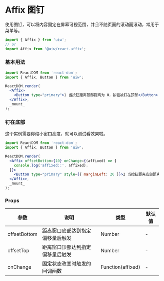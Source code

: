 Affix 图钉
===

使用图钉，可以将内容固定在屏幕可视范围，并且不随页面的滚动而滚动，常用于菜单等。

```jsx
import { Affix } from 'uiw';
// or
import Affix from '@uiw/react-affix';
```

### 基本用法
 
<!--rehype:bgWhite=true&codeSandbox=true&codePen=true-->
```jsx
import ReactDOM from 'react-dom';
import { Affix, Button } from 'uiw';

ReactDOM.render(
  <Affix>
    <Button type="primary">1 当按钮距离顶部距离为 0，按钮被钉在顶部</Button>
  </Affix>,
  _mount_
);
```

### 钉在底部

这个实例需要你缩小窗口高度，就可以测试看效果啦。

<!--rehype:bgWhite=true&codeSandbox=true&codePen=true-->
```jsx
import ReactDOM from 'react-dom';
import { Affix, Button } from 'uiw';

ReactDOM.render(
  <Affix offsetBottom={10} onChange={(affixed) => {
    console.log('affixed::', affixed);
  }}>
    <Button type="primary" style={{ marginLeft: 20 }}>2 当按钮距离底部距离为 0，按钮被钉在底部</Button>
  </Affix>,
  _mount_
);
```

### Props

| 参数 | 说明 | 类型 | 默认值 |
|--------- |-------- |--------- |-------- |
| offsetBottom | 	距离窗口底部达到指定偏移量后触发 | Number| - |
| offsetTop | 	距离窗口顶部达到指定偏移量后触发 | Number| - |
| onChange | 		固定状态改变时触发的回调函数 | Function(affixed) | - |